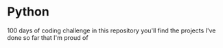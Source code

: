 # Python
100 days of coding challenge
in this repository you'll find the projects I've done so far that I'm proud of
